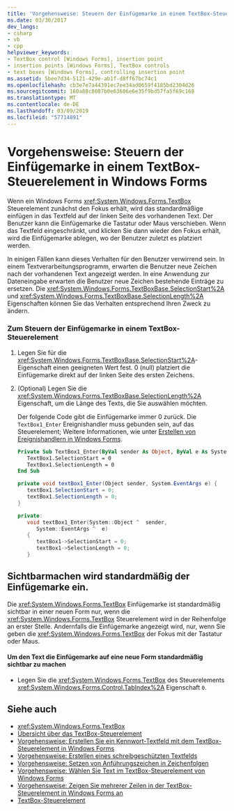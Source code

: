 ```yaml
---
title: 'Vorgehensweise: Steuern der Einfügemarke in einem TextBox-Steuerelement in Windows Forms'
ms.date: 03/30/2017
dev_langs:
- csharp
- vb
- cpp
helpviewer_keywords:
- TextBox control [Windows Forms], insertion point
- insertion points [Windows Forms], TextBox controls
- text boxes [Windows Forms], controlling insertion point
ms.assetid: 5bee7d34-5121-429e-ab1f-d8ff67bc74c1
ms.openlocfilehash: cb3e7e7a44391ec7ee34ad0659f4185bd2304d26
ms.sourcegitcommit: 160a88c8087b0e63606e6e35f9bd57fa5f69c168
ms.translationtype: MT
ms.contentlocale: de-DE
ms.lasthandoff: 03/09/2019
ms.locfileid: "57714891"
---
```

# <a name="how-to-control-the-insertion-point-in-a-windows-forms-textbox-control"></a>Vorgehensweise: Steuern der Einfügemarke in einem TextBox-Steuerelement in Windows Forms
Wenn ein Windows Forms <xref:System.Windows.Forms.TextBox> Steuerelement zunächst den Fokus erhält, wird das standardmäßige einfügen in das Textfeld auf der linken Seite des vorhandenen Text. Der Benutzer kann die Einfügemarke die Tastatur oder Maus verschieben. Wenn das Textfeld eingeschränkt, und klicken Sie dann wieder den Fokus erhält, wird die Einfügemarke ablegen, wo der Benutzer zuletzt es platziert werden.  
  
 In einigen Fällen kann dieses Verhalten für den Benutzer verwirrend sein. In einem Textverarbeitungsprogramm, erwarten die Benutzer neue Zeichen nach der vorhandenen Text angezeigt werden. In eine Anwendung zur Dateneingabe erwarten die Benutzer neue Zeichen bestehende Einträge zu ersetzen. Die <xref:System.Windows.Forms.TextBoxBase.SelectionStart%2A> und <xref:System.Windows.Forms.TextBoxBase.SelectionLength%2A> Eigenschaften können Sie das Verhalten entsprechend Ihren Zweck zu ändern.  
  
### <a name="to-control-the-insertion-point-in-a-textbox-control"></a>Zum Steuern der Einfügemarke in einem TextBox-Steuerelement  
  
1.  Legen Sie für die <xref:System.Windows.Forms.TextBoxBase.SelectionStart%2A>-Eigenschaft einen geeigneten Wert fest. 0 (null) platziert die Einfügemarke direkt auf der linken Seite des ersten Zeichens.  
  
2.  (Optional) Legen Sie die <xref:System.Windows.Forms.TextBoxBase.SelectionLength%2A> Eigenschaft, um die Länge des Texts, die Sie auswählen möchten.  
  
     Der folgende Code gibt die Einfügemarke immer 0 zurück. Die `TextBox1_Enter` Ereignishandler muss gebunden sein, auf das Steuerelement; Weitere Informationen, wie unter [Erstellen von Ereignishandlern in Windows Forms](../creating-event-handlers-in-windows-forms.md).  
  
    ```vb  
    Private Sub TextBox1_Enter(ByVal sender As Object, ByVal e As System.EventArgs) Handles TextBox1.Enter  
       TextBox1.SelectionStart = 0  
       TextBox1.SelectionLength = 0  
    End Sub  
    ```  
  
    ```csharp  
    private void textBox1_Enter(Object sender, System.EventArgs e) {  
       textBox1.SelectionStart = 0;  
       textBox1.SelectionLength = 0;  
    }  
    ```  
  
    ```cpp  
    private:  
       void textBox1_Enter(System::Object ^  sender,  
          System::EventArgs ^  e)  
       {  
          textBox1->SelectionStart = 0;  
          textBox1->SelectionLength = 0;  
       }  
    ```  
  
## <a name="making-the-insertion-point-visible-by-default"></a>Sichtbarmachen wird standardmäßig der Einfügemarke ein.  
 Die <xref:System.Windows.Forms.TextBox> Einfügemarke ist standardmäßig sichtbar in einer neuen Form nur, wenn die <xref:System.Windows.Forms.TextBox> Steuerelement wird in der Reihenfolge an erster Stelle. Andernfalls die Einfügemarke angezeigt wird, nur, wenn Sie geben die <xref:System.Windows.Forms.TextBox> der Fokus mit der Tastatur oder Maus.  
  
#### <a name="to-make-the-text-box-insertion-point-visible-by-default-on-a-new-form"></a>Um den Text die Einfügemarke auf eine neue Form standardmäßig sichtbar zu machen  
  
-   Legen Sie die <xref:System.Windows.Forms.TextBox> des Steuerelements <xref:System.Windows.Forms.Control.TabIndex%2A> Eigenschaft `0`.  
  
## <a name="see-also"></a>Siehe auch
- <xref:System.Windows.Forms.TextBox>
- [Übersicht über das TextBox-Steuerelement](textbox-control-overview-windows-forms.md)
- [Vorgehensweise: Erstellen Sie ein Kennwort-Textfeld mit dem TextBox-Steuerelement in Windows Forms](how-to-create-a-password-text-box-with-the-windows-forms-textbox-control.md)
- [Vorgehensweise: Erstellen eines schreibgeschützten Textfelds](how-to-create-a-read-only-text-box-windows-forms.md)
- [Vorgehensweise: Setzen von Anführungszeichen in Zeichenfolgen](how-to-put-quotation-marks-in-a-string-windows-forms.md)
- [Vorgehensweise: Wählen Sie Text im TextBox-Steuerelement von Windows Forms](how-to-select-text-in-the-windows-forms-textbox-control.md)
- [Vorgehensweise: Zeigen Sie mehrerer Zeilen in der TextBox-Steuerelement in Windows Forms an](how-to-view-multiple-lines-in-the-windows-forms-textbox-control.md)
- [TextBox-Steuerelement](textbox-control-windows-forms.md)
